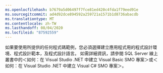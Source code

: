 ```yaml
---
ms.openlocfilehash: b7679a5d06497f7fce81ed420c4fda1f79eed91e
ms.sourcegitcommit: ad4d92dce894592a259721a1571b1d8736abacdb
ms.translationtype: MT
ms.contentlocale: zh-TW
ms.lasthandoff: 08/04/2020
ms.locfileid: "87592559"
---
```

如果要使用所提供的任何程式碼範例，您必須選擇建立應用程式用的程式設計環境、程式設計範本，及程式設計語言。 如需詳細資訊，請參閱 SQL Server 線上叢書中的＜如何：在 Visual Studio .NET 中建立 Visual Basic SMO 專案＞或＜如何：在 Visual Studio .NET 中建立 Visual C\# SMO 專案＞。
